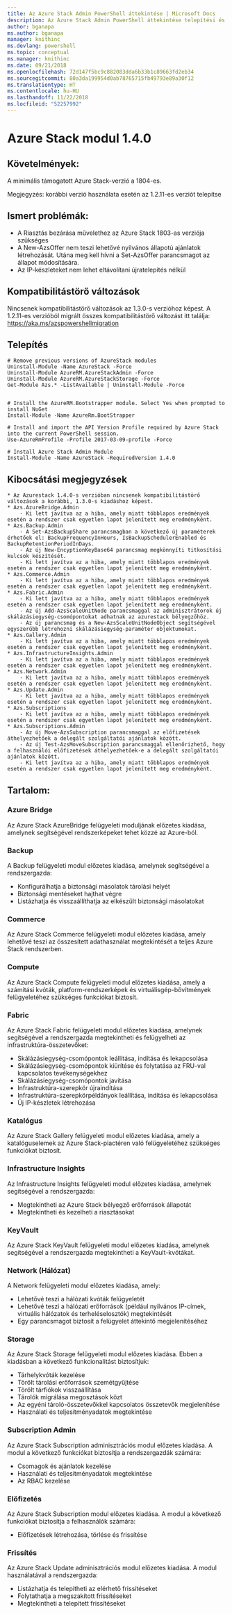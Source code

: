 ```yaml
---
title: Az Azure Stack Admin PowerShell áttekintése | Microsoft Docs
description: Az Azure Stack Admin PowerShell áttekintése telepítési és konfigurációs utasításokkal.
author: bganapa
ms.author: bganapa
manager: knithinc
ms.devlang: powershell
ms.topic: conceptual
ms.manager: knithinc
ms.date: 09/21/2018
ms.openlocfilehash: 72d147f5bc9c882083dda6b33b1c89663fd2eb34
ms.sourcegitcommit: 80a3da199954d0ab78765715fb49793e89a30f12
ms.translationtype: HT
ms.contentlocale: hu-HU
ms.lasthandoff: 11/22/2018
ms.locfileid: "52257992"
---
```

# <a name="azure-stack-module-140"></a>Azure Stack modul 1.4.0

## <a name="requirements"></a>Követelmények:
A minimális támogatott Azure Stack-verzió a 1804-es.

Megjegyzés: korábbi verzió használata esetén az 1.2.11-es verziót telepítse

## <a name="known-issues"></a>Ismert problémák:

- A Riasztás bezárása művelethez az Azure Stack 1803-as verziója szükséges
- A New-AzsOffer nem teszi lehetővé nyilvános állapotú ajánlatok létrehozását. Utána meg kell hívni a Set-AzsOffer parancsmagot az állapot módosítására.
- Az IP-készleteket nem lehet eltávolítani újratelepítés nélkül

## <a name="breaking-changes"></a>Kompatibilitástörő változások
Nincsenek kompatibilitástörő változások az 1.3.0-s verzióhoz képest. A 1.2.11-es verzióból migrált összes kompatibilitástörő változást itt találja: https://aka.ms/azspowershellmigration

## <a name="install"></a>Telepítés
```
# Remove previous versions of AzureStack modules
Uninstall-Module -Name AzureStack -Force 
Uninstall-Module AzureRM.AzureStackAdmin -Force
Uninstall-Module AzureRM.AzureStackStorage -Force
Get-Module Azs.* -ListAvailable | Uninstall-Module -Force


# Install the AzureRM.Bootstrapper module. Select Yes when prompted to install NuGet
Install-Module -Name AzureRm.BootStrapper

# Install and import the API Version Profile required by Azure Stack into the current PowerShell session.
Use-AzureRmProfile -Profile 2017-03-09-profile -Force

# Install Azure Stack Admin Module
Install-Module -Name AzureStack -RequiredVersion 1.4.0
```
## <a name="release-notes"></a>Kibocsátási megjegyzések
    * Az Azurestack 1.4.0-s verzióban nincsenek kompatibilitástörő változások a korábbi, 1.3.0-s kiadáshoz képest.
    * Azs.AzureBridge.Admin
        - Ki lett javítva az a hiba, amely miatt többlapos eredmények esetén a rendszer csak egyetlen lapot jelenített meg eredményként.
    * Azs.Backup.Admin
        - A Set-AzsBackupShare parancsmagban a következő új paraméterek érhetőek el: BackupFrequencyInHours, IsBackupSchedulerEnabled és BackupRetentionPeriodInDays.
        - Az új New-EncyptionKeyBase64 parancsmag megkönnyíti titkosítási kulcsok készítését.
        - Ki lett javítva az a hiba, amely miatt többlapos eredmények esetén a rendszer csak egyetlen lapot jelenített meg eredményként.
    * Azs.Commerce.Admin
        - Ki lett javítva az a hiba, amely miatt többlapos eredmények esetén a rendszer csak egyetlen lapot jelenített meg eredményként.
    * Azs.Fabric.Admin
        - Ki lett javítva az a hiba, amely miatt többlapos eredmények esetén a rendszer csak egyetlen lapot jelenített meg eredményként.
        - Az új Add-AzsScaleUnitNode parancsmaggal az adminisztrátorok új skálázásiegység-csomópontokat adhatnak az azurestack bélyegzőhöz.
        - Az új parancsmag és a New-AzsScaleUnitNodeObject segítségével egyszerűbb létrehozni skálázásiegység-paraméter objektumokat.
    * Azs.Gallery.Admin
        - Ki lett javítva az a hiba, amely miatt többlapos eredmények esetén a rendszer csak egyetlen lapot jelenített meg eredményként.
    * Azs.InfrastructureInsights.Admin
        - Ki lett javítva az a hiba, amely miatt többlapos eredmények esetén a rendszer csak egyetlen lapot jelenített meg eredményként.
    * Azs.Network.Admin
        - Ki lett javítva az a hiba, amely miatt többlapos eredmények esetén a rendszer csak egyetlen lapot jelenített meg eredményként.
    * Azs.Update.Admin
        - Ki lett javítva az a hiba, amely miatt többlapos eredmények esetén a rendszer csak egyetlen lapot jelenített meg eredményként.
    * Azs.Subscriptions
        - Ki lett javítva az a hiba, amely miatt többlapos eredmények esetén a rendszer csak egyetlen lapot jelenített meg eredményként.
    * Azs.Subscriptions.Admin
        - Az új Move-AzsSubscription parancsmaggal az előfizetések áthelyezhetőek a delegált szolgáltatói ajánlatok között.
        - Az új Test-AzsMoveSubscription parancsmaggal ellenőrizhető, hogy a felhasználói előfizetések áthelyezhetőek-e a delegált szolgáltatói ajánlatok között.
        - Ki lett javítva az a hiba, amely miatt többlapos eredmények esetén a rendszer csak egyetlen lapot jelenített meg eredményként.

## <a name="content"></a>Tartalom:
### <a name="azure-bridge"></a>Azure Bridge
Az Azure Stack AzureBridge felügyeleti moduljának előzetes kiadása, amelynek segítségével rendszerképeket tehet közzé az Azure-ból.

### <a name="backup"></a>Backup
A Backup felügyeleti modul előzetes kiadása, amelynek segítségével a rendszergazda:
- Konfigurálhatja a biztonsági másolatok tárolási helyét
- Biztonsági mentéseket hajthat végre
- Listázhatja és visszaállíthatja az elkészült biztonsági másolatokat

### <a name="commerce"></a>Commerce
Az Azure Stack Commerce felügyeleti modul előzetes kiadása, amely lehetővé teszi az összesített adathasználat megtekintését a teljes Azure Stack rendszerben.

### <a name="compute"></a>Compute
Az Azure Stack Compute felügyeleti modul előzetes kiadása, amely a számítási kvóták, platform-rendszerképek és virtuálisgép-bővítmények felügyeletéhez szükséges funkciókat biztosít.

### <a name="fabric"></a>Fabric
Az Azure Stack Fabric felügyeleti modul előzetes kiadása, amelynek segítségével a rendszergazda megtekintheti és felügyelheti az infrastruktúra-összetevőket:
- Skálázásiegység-csomópontok leállítása, indítása és lekapcsolása
- Skálázásiegység-csomópontok kiürítése és folytatása az FRU-val kapcsolatos tevékenységekhez
- Skálázásiegység-csomópontok javítása
- Infrastruktúra-szerepkör újraindítása
- Infrastruktúra-szerepkörpéldányok leállítása, indítása és lekapcsolása
- Új IP-készletek létrehozása

### <a name="gallery"></a>Katalógus
Az Azure Stack Gallery felügyeleti modul előzetes kiadása, amely a katalóguselemek az Azure Stack-piactéren való felügyeletéhez szükséges funkciókat biztosít.

### <a name="infrastructure-insights"></a>Infrastructure Insights
Az Infrastructure Insights felügyeleti modul előzetes kiadása, amelynek segítségével a rendszergazda:
- Megtekintheti az Azure Stack bélyegző erőforrások állapotát
- Megtekintheti és kezelheti a riasztásokat

### <a name="keyvault"></a>KeyVault
Az Azure Stack KeyVault felügyeleti modul előzetes kiadása, amelynek segítségével a rendszergazda megtekintheti a KeyVault-kvótákat.

### <a name="network"></a>Network (Hálózat)
A Network felügyeleti modul előzetes kiadása, amely:
- Lehetővé teszi a hálózati kvóták felügyeletét
- Lehetővé teszi a hálózati erőforrások (például nyilvános IP-címek, virtuális hálózatok és terheléselosztók) megtekintését
- Egy parancsmagot biztosít a felügyelet áttekintő megjelenítéséhez

### <a name="storage"></a>Storage
Az Azure Stack Storage felügyeleti modul előzetes kiadása.  Ebben a kiadásban a következő funkcionalitást biztosítjuk:
- Tárhelykvóták kezelése
- Törölt tárolási erőforrások szemétgyűjtése
- Törölt tárfiókok visszaállítása
- Tárolók migrálása megosztások közt
- Az egyéni tároló-összetevőkkel kapcsolatos összetevők megjelenítése
- Használati és teljesítményadatok megtekintése

### <a name="subscription-admin"></a>Subscription Admin
Az Azure Stack Subscription adminisztrációs modul előzetes kiadása.  A modul a következő funkciókat biztosítja a rendszergazdák számára:
- Csomagok és ajánlatok kezelése
- Használati és teljesítményadatok megtekintése
- Az RBAC kezelése

### <a name="subscription"></a>Előfizetés
Az Azure Stack Subscription modul előzetes kiadása.  A modul a következő funkciókat biztosítja a felhasználók számára:
- Előfizetések létrehozása, törlése és frissítése

### <a name="update"></a>Frissítés
Az Azure Stack Update adminisztrációs modul előzetes kiadása.  A modul használatával a rendszergazda:
- Listázhatja és telepítheti az elérhető frissítéseket
- Folytathatja a megszakított frissítéseket
- Megtekintheti a telepített frissítéseket

